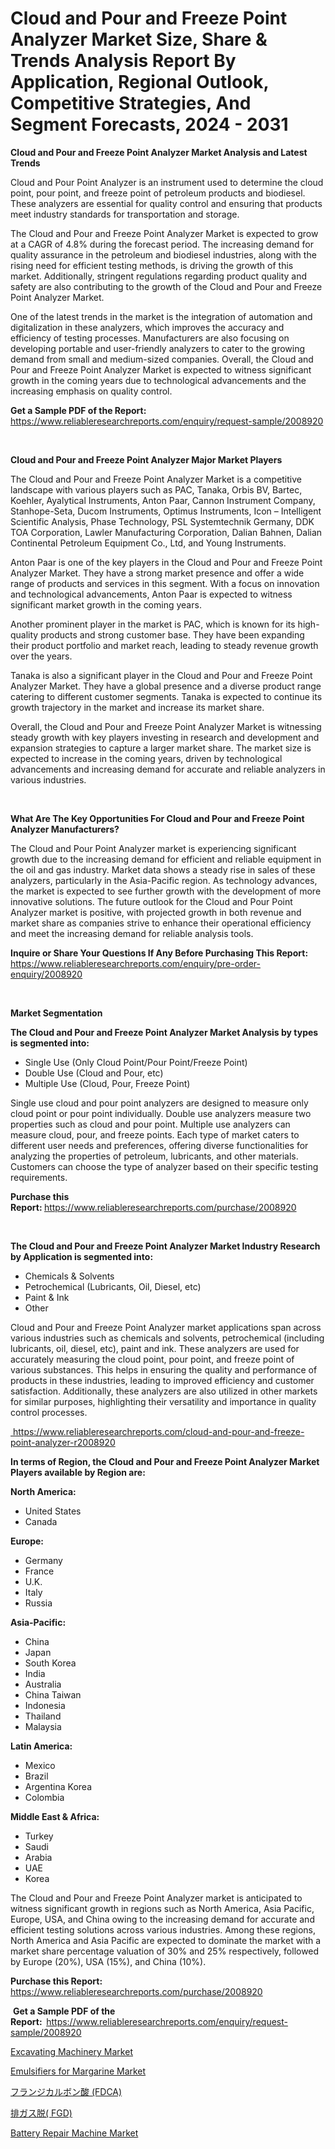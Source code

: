 <p><h1>Cloud and Pour and Freeze Point Analyzer Market Size, Share & Trends Analysis Report By Application, Regional Outlook, Competitive Strategies, And Segment Forecasts, 2024 - 2031</h1></p><p><strong>Cloud and Pour and Freeze Point Analyzer Market Analysis and Latest Trends</strong></p>
<p><p>Cloud and Pour Point Analyzer is an instrument used to determine the cloud point, pour point, and freeze point of petroleum products and biodiesel. These analyzers are essential for quality control and ensuring that products meet industry standards for transportation and storage.</p><p>The Cloud and Pour and Freeze Point Analyzer Market is expected to grow at a CAGR of 4.8% during the forecast period. The increasing demand for quality assurance in the petroleum and biodiesel industries, along with the rising need for efficient testing methods, is driving the growth of this market. Additionally, stringent regulations regarding product quality and safety are also contributing to the growth of the Cloud and Pour and Freeze Point Analyzer Market.</p><p>One of the latest trends in the market is the integration of automation and digitalization in these analyzers, which improves the accuracy and efficiency of testing processes. Manufacturers are also focusing on developing portable and user-friendly analyzers to cater to the growing demand from small and medium-sized companies. Overall, the Cloud and Pour and Freeze Point Analyzer Market is expected to witness significant growth in the coming years due to technological advancements and the increasing emphasis on quality control.</p></p>
<p><strong>Get a Sample PDF of the Report:&nbsp;</strong> <a href="https://www.reliableresearchreports.com/enquiry/request-sample/2008920">https://www.reliableresearchreports.com/enquiry/request-sample/2008920</a></p>
<p>&nbsp;</p>
<p><strong>Cloud and Pour and Freeze Point Analyzer Major Market Players</strong></p>
<p><p>The Cloud and Pour and Freeze Point Analyzer Market is a competitive landscape with various players such as PAC, Tanaka, Orbis BV, Bartec, Koehler, Ayalytical Instruments, Anton Paar, Cannon Instrument Company, Stanhope-Seta, Ducom Instruments, Optimus Instruments, Icon – Intelligent Scientific Analysis, Phase Technology, PSL Systemtechnik Germany, DDK TOA Corporation, Lawler Manufacturing Corporation, Dalian Bahnen, Dalian Continental Petroleum Equipment Co., Ltd, and Young Instruments.</p><p>Anton Paar is one of the key players in the Cloud and Pour and Freeze Point Analyzer Market. They have a strong market presence and offer a wide range of products and services in this segment. With a focus on innovation and technological advancements, Anton Paar is expected to witness significant market growth in the coming years.</p><p>Another prominent player in the market is PAC, which is known for its high-quality products and strong customer base. They have been expanding their product portfolio and market reach, leading to steady revenue growth over the years.</p><p>Tanaka is also a significant player in the Cloud and Pour and Freeze Point Analyzer Market. They have a global presence and a diverse product range catering to different customer segments. Tanaka is expected to continue its growth trajectory in the market and increase its market share.</p><p>Overall, the Cloud and Pour and Freeze Point Analyzer Market is witnessing steady growth with key players investing in research and development and expansion strategies to capture a larger market share. The market size is expected to increase in the coming years, driven by technological advancements and increasing demand for accurate and reliable analyzers in various industries.</p></p>
<p>&nbsp;</p>
<p><strong>What Are The Key Opportunities For Cloud and Pour and Freeze Point Analyzer Manufacturers?</strong></p>
<p><p>The Cloud and Pour Point Analyzer market is experiencing significant growth due to the increasing demand for efficient and reliable equipment in the oil and gas industry. Market data shows a steady rise in sales of these analyzers, particularly in the Asia-Pacific region. As technology advances, the market is expected to see further growth with the development of more innovative solutions. The future outlook for the Cloud and Pour Point Analyzer market is positive, with projected growth in both revenue and market share as companies strive to enhance their operational efficiency and meet the increasing demand for reliable analysis tools.</p></p>
<p><strong>Inquire or Share Your Questions If Any Before Purchasing This Report:</strong> <a href="https://www.reliableresearchreports.com/enquiry/pre-order-enquiry/2008920">https://www.reliableresearchreports.com/enquiry/pre-order-enquiry/2008920</a></p>
<p>&nbsp;</p>
<p><strong>Market Segmentation</strong></p>
<p><strong>The Cloud and Pour and Freeze Point Analyzer Market Analysis by types is segmented into:</strong></p>
<p><ul><li>Single Use (Only Cloud Point/Pour Point/Freeze Point)</li><li>Double Use (Cloud and Pour, etc)</li><li>Multiple Use (Cloud, Pour, Freeze Point)</li></ul></p>
<p><p>Single use cloud and pour point analyzers are designed to measure only cloud point or pour point individually. Double use analyzers measure two properties such as cloud and pour point. Multiple use analyzers can measure cloud, pour, and freeze points. Each type of market caters to different user needs and preferences, offering diverse functionalities for analyzing the properties of petroleum, lubricants, and other materials. Customers can choose the type of analyzer based on their specific testing requirements.</p></p>
<p><strong>Purchase this Report:&nbsp;</strong><a href="https://www.reliableresearchreports.com/purchase/2008920">https://www.reliableresearchreports.com/purchase/2008920</a></p>
<p>&nbsp;</p>
<p><strong>The Cloud and Pour and Freeze Point Analyzer Market Industry Research by Application is segmented into:</strong></p>
<p><ul><li>Chemicals & Solvents</li><li>Petrochemical (Lubricants, Oil, Diesel, etc)</li><li>Paint & Ink</li><li>Other</li></ul></p>
<p><p>Cloud and Pour and Freeze Point Analyzer market applications span across various industries such as chemicals and solvents, petrochemical (including lubricants, oil, diesel, etc), paint and ink. These analyzers are used for accurately measuring the cloud point, pour point, and freeze point of various substances. This helps in ensuring the quality and performance of products in these industries, leading to improved efficiency and customer satisfaction. Additionally, these analyzers are also utilized in other markets for similar purposes, highlighting their versatility and importance in quality control processes.</p></p>
<p><a href="https://www.reliableresearchreports.com/cloud-and-pour-and-freeze-point-analyzer-r2008920">&nbsp;https://www.reliableresearchreports.com/cloud-and-pour-and-freeze-point-analyzer-r2008920</a></p>
<p><strong>In terms of Region, the Cloud and Pour and Freeze Point Analyzer Market Players available by Region are:</strong></p>
<p>
    <p> <strong> North America: </strong>
        <ul>
            <li>United States</li>
            <li>Canada</li>
        </ul>
        </p> 
    <p> <strong> Europe: </strong>
        <ul>
            <li>Germany</li>
            <li>France</li>
            <li>U.K.</li>
            <li>Italy</li>
            <li>Russia</li>
        </ul>
        </p> 
    <p> <strong> Asia-Pacific: </strong>
        <ul>
            <li>China</li>
            <li>Japan</li>
            <li>South Korea</li>
            <li>India</li>
            <li>Australia</li>
            <li>China Taiwan</li>
            <li>Indonesia</li>
            <li>Thailand</li>
            <li>Malaysia</li>
        </ul>
        </p> 
    <p> <strong> Latin America: </strong>
        <ul>
            <li>Mexico</li>
            <li>Brazil</li>
            <li>Argentina Korea</li>
            <li>Colombia</li>
        </ul>
        </p> 
    <p> <strong> Middle East & Africa: </strong>
        <ul>
            <li>Turkey</li>
            <li>Saudi</li>
            <li>Arabia</li>
            <li>UAE</li>
            <li>Korea</li>
        </ul>
    </p>
    </p>
<p><p>The Cloud and Pour and Freeze Point Analyzer market is anticipated to witness significant growth in regions such as North America, Asia Pacific, Europe, USA, and China owing to the increasing demand for accurate and efficient testing solutions across various industries. Among these regions, North America and Asia Pacific are expected to dominate the market with a market share percentage valuation of 30% and 25% respectively, followed by Europe (20%), USA (15%), and China (10%).</p></p>
<p><strong>Purchase this Report: </strong><a href="https://www.reliableresearchreports.com/purchase/2008920">https://www.reliableresearchreports.com/purchase/2008920</a></p>
<p>&nbsp;<strong>Get a Sample PDF of the Report:&nbsp;&nbsp;</strong><a href="https://www.reliableresearchreports.com/enquiry/request-sample/2008920">https://www.reliableresearchreports.com/enquiry/request-sample/2008920</a></p>
<p><strong></strong></p>
<p><p><a href="https://github.com/IzaiahBartell/Market-Research-Report-List-1/blob/main/excavating-machinery-market.md">Excavating Machinery Market</a></p><p><a href="https://issuu.com/reportprime-2/docs/emulsifiers-for-margarine-market-size-2030.pptx">Emulsifiers for Margarine Market</a></p><p><a href="https://github.com/one-cool-chick/Market-Research-Report-List-2/blob/main/1461505117390.md">フランジカルボン酸 (FDCA)</a></p><p><a href="https://github.com/luffiazaza/Market-Research-Report-List-2/blob/main/6903914117389.md">排ガス脱( FGD)</a></p><p><a href="https://github.com/biheemgalvinlouises6hokrh3h/Market-Research-Report-List-2/blob/main/battery-repair-machine-market.md">Battery Repair Machine Market</a></p></p>